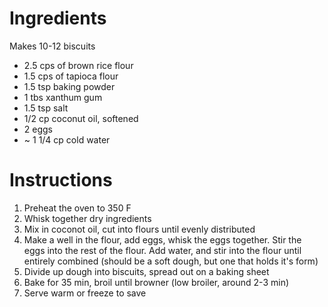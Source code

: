 # Ingredients
Makes 10-12 biscuits

 * 2.5 cps of brown rice flour
 * 1.5 cps of tapioca flour
 * 1.5 tsp baking powder
 * 1 tbs xanthum gum
 * 1.5 tsp salt
 * 1/2 cp coconut oil, softened
 * 2 eggs
 * ~ 1 1/4 cp cold water
 
# Instructions

1. Preheat the oven to 350 F
1. Whisk together dry ingredients
1. Mix in coconot oil, cut into flours until evenly distributed
1. Make a well in the flour, add eggs, whisk the eggs together. Stir the eggs into the rest of the flour. Add water, and stir into the flour until entirely combined (should be a soft dough, but one that holds it's form)
1. Divide up dough into biscuits, spread out on a baking sheet
1. Bake for 35 min, broil until browner (low broiler, around 2-3 min)
1. Serve warm or freeze to save
